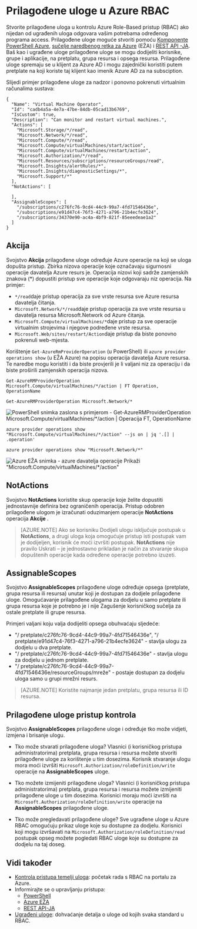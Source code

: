 <properties
    pageTitle="Prilagođene uloge u Azure RBAC | Microsoft Azure"
    description="Saznajte kako odrediti prilagođene uloge s Azure Role-Based kontrola pristupa za preciznije upravljanje identitetom u pretplatu za Azure."
    services="active-directory"
    documentationCenter=""
    authors="kgremban"
    manager="kgremban"
    editor=""/>

<tags
    ms.service="active-directory"
    ms.devlang="na"
    ms.topic="article"
    ms.tgt_pltfrm="na"
    ms.workload="identity"
    ms.date="07/25/2016"
    ms.author="kgremban"/>


# <a name="custom-roles-in-azure-rbac"></a>Prilagođene uloge u Azure RBAC


Stvorite prilagođene uloga u kontrolu Azure Role-Based pristup (RBAC) ako nijedan od ugrađenih uloga odgovara vašim potrebama određenog programa access. Prilagođene uloge moguće stvoriti pomoću [Komponente PowerShell Azure](role-based-access-control-manage-access-powershell.md), [sučelje naredbenog retka za Azure](role-based-access-control-manage-access-azure-cli.md) (EŽA) i [REST API -JA](role-based-access-control-manage-access-rest.md). Baš kao i ugrađene uloge prilagođene uloge se mogu dodijeliti korisnike, grupe i aplikacije, na pretplatu, grupa resursa i opsega resursa. Prilagođene uloge spremaju se u klijent za Azure AD i mogu zajednički koristiti putem pretplate na koji koriste taj klijent kao imenik Azure AD za na subsciption.

Slijedi primjer prilagođene uloge za nadzor i ponovno pokrenuti virtualnim računalima sustava:

```
{
  "Name": "Virtual Machine Operator",
  "Id": "cadb4a5a-4e7a-47be-84db-05cad13b6769",
  "IsCustom": true,
  "Description": "Can monitor and restart virtual machines.",
  "Actions": [
    "Microsoft.Storage/*/read",
    "Microsoft.Network/*/read",
    "Microsoft.Compute/*/read",
    "Microsoft.Compute/virtualMachines/start/action",
    "Microsoft.Compute/virtualMachines/restart/action",
    "Microsoft.Authorization/*/read",
    "Microsoft.Resources/subscriptions/resourceGroups/read",
    "Microsoft.Insights/alertRules/*",
    "Microsoft.Insights/diagnosticSettings/*",
    "Microsoft.Support/*"
  ],
  "NotActions": [

  ],
  "AssignableScopes": [
    "/subscriptions/c276fc76-9cd4-44c9-99a7-4fd71546436e",
    "/subscriptions/e91d47c4-76f3-4271-a796-21b4ecfe3624",
    "/subscriptions/34370e90-ac4a-4bf9-821f-85eeedeae1a2"
  ]
}
```
## <a name="actions"></a>Akcija
Svojstvo **Akcija** prilagođene uloge određuje Azure operacije na koji se uloga dopušta pristup. Zbirka nizova operacije koje označavaju sigurnosni operacije davatelja Azure resurs je. Operacija nizovi koji sadrže zamjenskih znakova (\*) dopustiti pristup sve operacije koje odgovaraju niz operacija. Na primjer:

-   `*/read`daje pristup operacija za sve vrste resursa sve Azure resursa davatelja čitanja.
-   `Microsoft.Network/*/read`daje pristup operacija za sve vrste resursa u davatelja resursa Microsoft.Network od Azure čitanja.
-   `Microsoft.Compute/virtualMachines/*`daje pristup za sve operacije virtualnim strojevima i njegove podređene vrste resursa.
-   `Microsoft.Web/sites/restart/Action`daje pristup da biste ponovno pokrenuli web-mjesta.

Korištenje `Get-AzureRmProviderOperation` (u PowerShell) ili `azure provider operations show` (u EŽA Azure) na popisu operacija davatelja Azure resursa. Te naredbe mogu koristiti i da biste provjerili je li valjani niz za operaciju i da biste proširili zamjenskih operacija nizova.

```
Get-AzureRMProviderOperation Microsoft.Compute/virtualMachines/*/action | FT Operation, OperationName

Get-AzureRMProviderOperation Microsoft.Network/*
```

![PowerShell snimka zaslona s primjerom - Get-AzureRMProviderOperation Microsoft.Compute/virtualMachines/*/action | Operacija FT, OperationName](./media/role-based-access-control-configure/1-get-azurermprovideroperation-1.png)

```
azure provider operations show "Microsoft.Compute/virtualMachines/*/action" --js on | jq '.[] | .operation'

azure provider operations show "Microsoft.Network/*"
```

![Azure EŽA snimka - azure davatelja operacije Prikaži "Microsoft.Compute/virtualMachines/\*/action" ](./media/role-based-access-control-configure/1-azure-provider-operations-show.png)

## <a name="notactions"></a>NotActions
Svojstvo **NotActions** koristite skup operacije koje želite dopustiti jednostavnije definira bez ograničenih operacija. Pristup odobren prilagođene ulogom je izračunati oduzimanjem operacije **NotActions** operacija **Akcije** .

> [AZURE.NOTE] Ako se korisniku Dodijeli ulogu isključuje postupak u **NotActions**, a drugi uloga koja omogućuje pristup isti postupak vam je dodijeljen, korisnik će moći izvršiti postupak. **NotActions** nije pravilo Uskrati – je jednostavno prikladan je način za stvaranje skupa dopuštenih operacije kada određene operacije potrebno izuzeti.

## <a name="assignablescopes"></a>AssignableScopes
Svojstvo **AssignableScopes** prilagođene uloge određuje opsega (pretplate, grupa resursa ili resursa) unutar koji je dostupan za dodjele prilagođene uloge. Omogućavanje prilagođene ulogama za dodjelu u samo pretplate ili grupa resursa koje je potrebno je i nije Zagušenje korisničkog sučelja za ostale pretplate ili grupe resursa.

Primjeri valjani koju valja dodijeliti opsega obuhvaćaju sljedeće:

-   "/ pretplate/c276fc76-9cd4-44c9-99a7-4fd71546436e", "/ pretplate/e91d47c4-76f3-4271-a796-21b4ecfe3624" - stavlja ulogu za dodjelu u dva pretplate.
-   "/ pretplate/c276fc76-9cd4-44c9-99a7-4fd71546436e" - stavlja ulogu za dodjelu u jednom pretplate.
-  "/ pretplate/c276fc76-9cd4-44c9-99a7-4fd71546436e/resourceGroups/mreže" - postaje dostupan za dodjelu uloga samo u grupi mrežni resurs.

> [AZURE.NOTE] Koristite najmanje jedan pretplatu, grupa resursa ili ID resursa.

## <a name="custom-roles-access-control"></a>Prilagođene uloge pristup kontrola
Svojstvo **AssignableScopes** prilagođene uloge i određuje tko može vidjeti, izmjena i brisanje ulogu.

- Tko može stvarati prilagođene uloga?
    Vlasnici (i korisničkog pristupa administratorima) pretplata, grupa resursa i resursa možete stvoriti prilagođene uloge za korištenje u tim dosezima.
    Korisnik stvaranje ulogu mora moći izvršiti `Microsoft.Authorization/roleDefinition/write` operacije na **AssignableScopes** uloge.

- Tko možete izmijeniti prilagođene uloga?
    Vlasnici (i korisničkog pristupa administratorima) pretplata, grupa resursa i resursa možete izmijeniti prilagođene uloge u tim dosezima. Korisnici moraju moći izvršiti na `Microsoft.Authorization/roleDefinition/write` operacije na **AssignableScopes** prilagođene uloge.

- Tko može pregledavati prilagođene uloge?
    Sve ugrađene uloge u Azure RBAC omogućuju prikaz uloge koje su dostupne za dodjelu. Korisnici koji mogu izvršavati na `Microsoft.Authorization/roleDefinition/read` postupak opseg možete pogledati RBAC uloge koje su dostupne za dodjelu na taj doseg.

## <a name="see-also"></a>Vidi također
- [Kontrola pristupa temelji uloga](role-based-access-control-configure.md): početak rada s RBAC na portalu za Azure.
- Informirajte se o upravljanju pristupa:
    - [PowerShell](role-based-access-control-manage-access-powershell.md)
    - [Azure EŽA](role-based-access-control-manage-access-azure-cli.md)
    - [REST API-JA](role-based-access-control-manage-access-rest.md)
- [Ugrađeni uloge](role-based-access-built-in-roles.md): dohvaćanje detalja o uloge od kojih svaka standard u RBAC.

